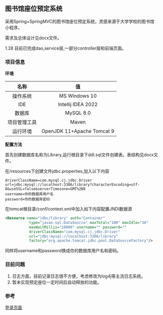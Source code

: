 ## 图书馆座位预定系统
采用Spring+SpringMVC的图书馆座位预定系统，灵感来源于大学学校的图书馆小程序。

需求及总体设计见docx文件。

1.28 目前已完成dao,service层,一部分controller层和前端页面。

### 项目信息
**环境**

|   名称   |             值              |
|:------:|:--------------------------:|
|  操作系统  |       MS Windows 10        |
|  IDE   |     Intellij IDEA 2022     |
|  数据库   |         MySQL 8.0          |
| 项目管理工具 |           Maven            |
|  运行环境  | OpenJDK 11+Apache Tomcat 9 |

**配置方法**

首先创建数据库名称为Library,运行根目录下ddl.sql文件创建表。表结构见docx文件。

在/resources下创建文件jdbc.properties,加入以下内容
```properties
driverClassName=com.mysql.cj.jdbc.Driver
url=jdbc:mysql://localhost:3306/library?characterEncoding=utf-8&useSSL=false&serverTimezone=GMT%2B8
username=你的数据库用户名
password=你的数据库密码
```

在tomcat根目录/conf/context.xml中加入如下内容配置JNDI数据源
```xml
<Resource name="jdbc/library" auth="Container"  
           type="javax.sql.DataSource" maxTotal="100" maxIdle="30" 
           maxWaitMillis="10000" username="" password="" 
           driverClassName="com.mysql.cj.jdbc.Driver"  
           url="jdbc:mysql://localhost:3306/library" 
           factory="org.apache.tomcat.jdbc.pool.DataSourceFactory"/>
```

同样将username和password换成你的数据库用户名和密码。

### 目前问题
1. 日志方面，目前记录日志很不方便，考虑修改为log4j等主流日志系统。
2. 暂未实现预定座位一定时间后自动释放的功能。

### 参考
[登录页面](https://blog.csdn.net/qq_41325698/article/details/102591169)
